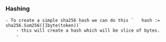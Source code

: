 ### Hashing
	- To create a simple sha256 hash we can do this `	hash := sha256.Sum256([]byte(token))`
		- this will create a hash which will be slice of bytes.
		-